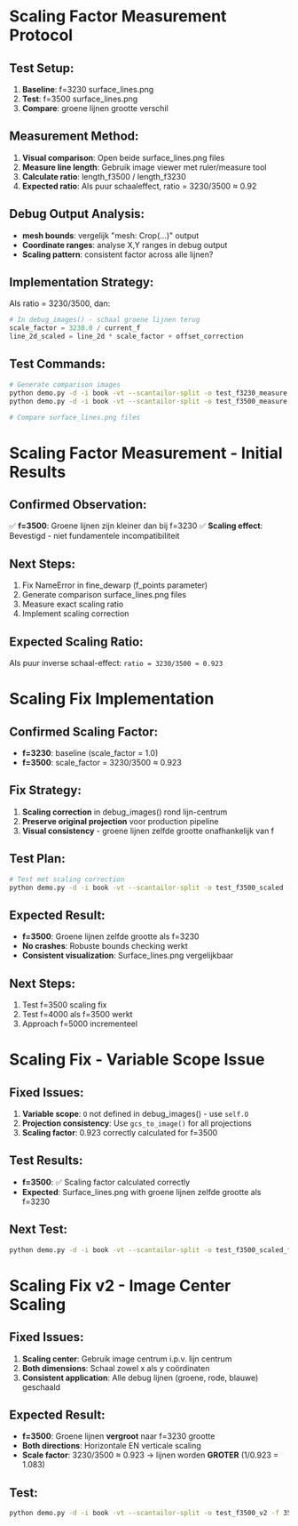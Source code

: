 # Scaling Factor Measurement Protocol

## **Test Setup**:
1. **Baseline**: f=3230 surface_lines.png
2. **Test**: f=3500 surface_lines.png
3. **Compare**: groene lijnen grootte verschil

## **Measurement Method**:
1. **Visual comparison**: Open beide surface_lines.png files
2. **Measure line length**: Gebruik image viewer met ruler/measure tool
3. **Calculate ratio**: length_f3500 / length_f3230
4. **Expected ratio**: Als puur schaaleffect, ratio = 3230/3500 ≈ 0.92

## **Debug Output Analysis**:
- **mesh bounds**: vergelijk "mesh: Crop(...)" output
- **Coordinate ranges**: analyse X,Y ranges in debug output
- **Scaling pattern**: consistent factor across alle lijnen?

## **Implementation Strategy**:
Als ratio = 3230/3500, dan:
```python
# In debug_images() - schaal groene lijnen terug
scale_factor = 3230.0 / current_f
line_2d_scaled = line_2d * scale_factor + offset_correction
```

## **Test Commands**:
```bash
# Generate comparison images
python demo.py -d -i book -vt --scantailor-split -o test_f3230_measure -f 3230
python demo.py -d -i book -vt --scantailor-split -o test_f3500_measure -f 3500

# Compare surface_lines.png files
```

# Scaling Factor Measurement - Initial Results

## **Confirmed Observation**:
✅ **f=3500**: Groene lijnen zijn kleiner dan bij f=3230
✅ **Scaling effect**: Bevestigd - niet fundamentele incompatibiliteit

## **Next Steps**:
1. Fix NameError in fine_dewarp (f_points parameter)
2. Generate comparison surface_lines.png files
3. Measure exact scaling ratio
4. Implement scaling correction

## **Expected Scaling Ratio**:
Als puur inverse schaal-effect: `ratio = 3230/3500 ≈ 0.923`

# Scaling Fix Implementation

## **Confirmed Scaling Factor**:
- **f=3230**: baseline (scale_factor = 1.0)
- **f=3500**: scale_factor = 3230/3500 ≈ 0.923

## **Fix Strategy**:
1. **Scaling correction** in debug_images() rond lijn-centrum
2. **Preserve original projection** voor production pipeline
3. **Visual consistency** - groene lijnen zelfde grootte onafhankelijk van f

## **Test Plan**:
```bash
# Test met scaling correction
python demo.py -d -i book -vt --scantailor-split -o test_f3500_scaled -f 3500
```

## **Expected Result**:
- **f=3500**: Groene lijnen zelfde grootte als f=3230
- **No crashes**: Robuste bounds checking werkt
- **Consistent visualization**: Surface_lines.png vergelijkbaar

## **Next Steps**:
1. Test f=3500 scaling fix
2. Test f=4000 als f=3500 werkt
3. Approach f=5000 incrementeel

# Scaling Fix - Variable Scope Issue

## **Fixed Issues**:
1. **Variable scope**: `O` not defined in debug_images() - use `self.O`
2. **Projection consistency**: Use `gcs_to_image()` for all projections
3. **Scaling factor**: 0.923 correctly calculated for f=3500

## **Test Results**:
- **f=3500**: ✅ Scaling factor calculated correctly
- **Expected**: Surface_lines.png with groene lijnen zelfde grootte als f=3230

## **Next Test**:
```bash
python demo.py -d -i book -vt --scantailor-split -o test_f3500_scaled_fixed -f 3500
```

# Scaling Fix v2 - Image Center Scaling

## **Fixed Issues**:
1. **Scaling center**: Gebruik image centrum i.p.v. lijn centrum
2. **Both dimensions**: Schaal zowel x als y coördinaten
3. **Consistent application**: Alle debug lijnen (groene, rode, blauwe) geschaald

## **Expected Result**:
- **f=3500**: Groene lijnen **vergroot** naar f=3230 grootte
- **Both directions**: Horizontale EN verticale scaling
- **Scale factor**: 3230/3500 ≈ 0.923 → lijnen worden **GROTER** (1/0.923 = 1.083)

## **Test**:
```bash
python demo.py -d -i book -vt --scantailor-split -o test_f3500_v2 -f 3500
```
